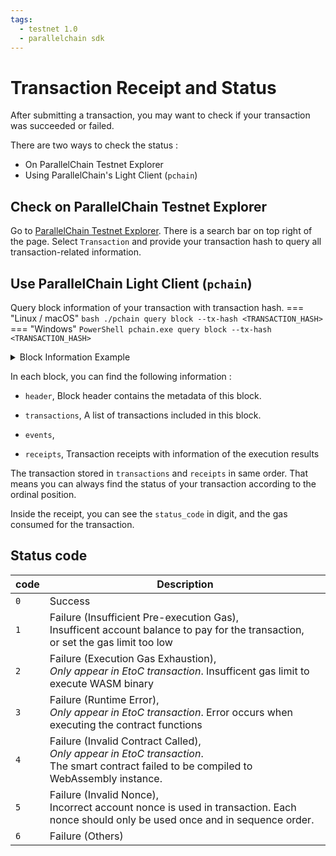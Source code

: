 ```yaml
---
tags:
  - testnet 1.0
  - parallelchain sdk
---
```


# Transaction Receipt and Status
After submitting a transaction, you may want to check if your transaction was succeeded or failed.

There are two ways to check the status :

* On ParallelChain Testnet Explorer
* Using ParallelChain's Light Client (`pchain`)

## Check on ParallelChain Testnet Explorer
Go to [ParallelChain Testnet Explorer](https://testnet.parallelchain.io/explorer). There is a search bar on top right of the page. Select `Transaction` and provide your transaction hash to query all transaction-related information.

## Use ParallelChain Light Client (`pchain`)
Query block information of your transaction with transaction hash.
=== "Linux / macOS"
    ```bash
    ./pchain query block --tx-hash <TRANSACTION_HASH>
    ```
=== "Windows"
    ```PowerShell
    pchain.exe query block --tx-hash <TRANSACTION_HASH>
    ```
<details><summary>Block Information Example</summary>
```bash
Your Block: Block {
    header: BlockHeader {
        blockchain_id: 0,
        block_version_number: 0,
        timestamp: 1648640283,
        prev_block_hash: "4u6kcp8zLQ0Bu9XCZUtJ4523YKAdwb2ao388c89wyZM=",
        this_block_hash: "QZ2Fbo2Wk8Ui3/qI2m8pOEwqB5f18O94cVHMdJi10pc=",
        txs_hash: "IgSQYVXPQV1hCfnA08rjAuwecg4YGYrqN+wxYDM+N3s=",
        state_hash: "oXVVgMQzeaWVUUf7qyTYAAiup6//PIBUS4qCSbofs+4=",
        events_hash: "mNs5o9eEvAacv65cHlXEBZrdRP6tI2KCdwPepnTibvc=",
        receipts_hash: "VZR2OgElY6DD4Fo+hWJCPNYGrSsc+ieBym7kMfN2pG0=",
        proposer_public_key: "+kGldjWdZhTKKiHu47PlkqbasPEuSXaLkl13rBb0NpI=",
        signature: "zQKYo+DNJlTeKzzc+iUYzrGnoJLX0aANCBFoNaYOoVxxCvowPJSFPSOwdAotBq6thU1+SwOYqH2w2TpFC3rmAw==",
    },
    transactions: [
        Transaction {
            from_address: "+pCTEj/WWymtEGYfFY6WQhoN4blZQLB9MaB11b8nIeY=",
            to_address: "mQ7oIRuyhCy1SePMyEPc3C69LWdiY+mygL2EDC7L/sE=",
            value: 0,
            tip: 0,
            gas_limit: 300000000,
            gas_price: 1,
            data: "AwAAAEFsaQQAAABCYWJhJAAAADE1YzMxOThlLWEwM2UtNGVlOS05YTBhLWY5NWE1MjIwMjU4NwEA6HZIFwAAAAA=",
            n_txs_on_chain_from_address: 1320,
            hash: "9Hbm/zfgUGVtT+tvz3qzfA+8idyJ2M8lmJ5ZB6o3g1k=",
            signature: "rb33IiANvBBug1p0Us2adNzoZyvVY+aAYfz+IcJs/lJy5sHmOiZjlWErvjXjxlWYqOHrNzqC8xCGpDAojtitBw==",
        },
        Transaction {
            from_address: "7drQ4X12qHr3WEmtcHfqJntUH7yVFxWImScRMDS0QuM=",
            to_address: "lIru3j+3SJxN3lNnMWaeewmd7gkFgAs6OBVObVXayS8=",
            value: 0,
            tip: 0,
            gas_limit: 300000000,
            gas_price: 1,
            data: "AwAAAEFsaQQAAABCYWJhJAAAAGYwMjQ2MGIzLTc4M2ItNDljZi1hZmUwLTYzMzJmZTRkMWEzZQEQJwAAAAAAAAI=",
            n_txs_on_chain_from_address: 1325,
            hash: "+JSfc9aaT4Be2gPzLPZJIpjr+Yvnpa8BNzt7vqQG+6g=",
            signature: "TswFc4sEawDl+oDeUyY17ORbx92aGWFy+wK37BnJYJVTa6au6WGdkghCCe+raoQUGOGadwTFjKRBKQgHCkS9Dw==",
        },
    ],
    events: [
        Event {
            topic: "bank: withdraw_money",
            value: "The updated balance is: 100000000000",
        },
        Event {
            topic: "bank: open_account",
            value: "Account Name: Ali Baba\n\n Account Number: 68a5acfe-7c92-4950-9ae8-378d293ca970\n\n                        Balance: 100000000000",
        },
    ],
    receipts: [
        Receipt {
            status_code: [
                0,
            ],
            gas_consumed: 50800,
            return_value: [],
        },
        Receipt {
            status_code: [
                0,
            ],
            gas_consumed: 50800,
            return_value: [],
        },
    ],
}
```
</details>

In each block, you can find the following information : 

* `header`, Block header contains the metadata of this block.

* `transactions`, A list of transactions included in this block.

* `events`, 

* `receipts`, Transaction receipts with information of the execution results

The transaction stored in `transactions` and `receipts` in same order. That means you can always find the status of your transaction according to the ordinal position.

Inside the receipt, you can see the `status_code` in digit, and the gas consumed for the transaction.

## Status code
| code      | Description                          |
| --------- | ------------------------------------ |
| `0`       | Success  |
| `1`       | Failure (Insufficient Pre-execution Gas), <br>Insufficent account balance to pay for the transaction, <br>or set the gas limit too low |
| `2`       | Failure (Execution Gas Exhaustion), <br> _Only appear in EtoC transaction_. Insufficent gas limit to execute WASM binary|
| `3`       | Failure (Runtime Error), <br> _Only appear in EtoC transaction_. Error occurs when executing the contract functions|
| `4`       | Failure (Invalid Contract Called), <br> _Only appear in EtoC transaction_.<br> The smart contract failed to be compiled to WebAssembly instance. |
| `5`       | Failure (Invalid Nonce), <br> Incorrect account nonce is used in transaction. Each nonce should only be used once and in sequence order.|
| `6`       | Failure (Others)|
